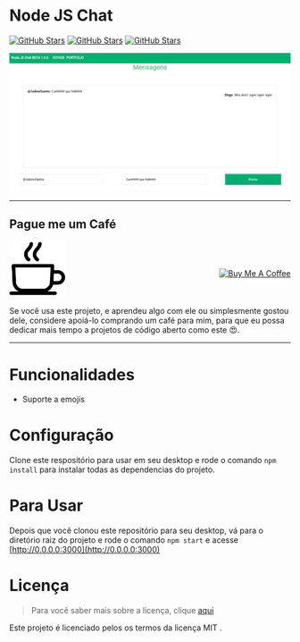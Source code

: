 Node JS Chat
============

[![GitHub Stars](https://img.shields.io/badge/demo-online-green)](https://jadson179.github.io/CHAT-SOCKET-IO/public/index.html) [![GitHub Stars](https://img.shields.io/badge/version-1.0.0-0a8c65)]() [![GitHub Stars](https://img.shields.io/badge/issues-0open-690a91)](https://github.com/jadson179/CHAT-SOCKET-IO/issues)
 

 ![Chat Preview](imgs/home.png)

--- 
## Pague me um Café 

 <a style="position: relative; top: 50px; float: right;" href="https://www.buymeacoffee.com/Knkra0y" target="_blank"><img src="https://www.buymeacoffee.com/assets/img/custom_images/orange_img.png" alt="Buy Me A Coffee" style="height: auto !important;width: auto !important;" ></a>

<img width="100" src="imgs/coffee-cup.svg">


Se você usa este projeto, e aprendeu algo com ele ou simplesmente gostou dele, considere apoiá-lo comprando um café para mim, para que eu possa dedicar mais tempo a projetos de código aberto como este 😍.

---

Funcionalidades
===

- Suporte a emojis

Configuração
====

Clone este respositório para usar em seu desktop e rode o comando `npm install` para instalar todas as dependencias do projeto.

Para Usar
===
Depois que você clonou este repositório para seu desktop, vá para o  diretório raiz do projeto e rode o comando `npm start` e acesse [http://0.0.0.0:3000](http://0.0.0.0:3000)

Licença
===
> Para você saber mais sobre a licença, clique [aqui](https://github.com/jadson179CHAT-SOCKET-IO/master/LICENSE)

Este projeto é licenciado pelos os termos da licença MIT .